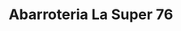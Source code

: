 ---
title: "Abarroteria La Super 76"
url: /san-jose-pinula/abarroteria-la-super-76/
shop: comodidad
---